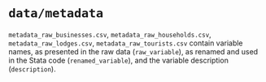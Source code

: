 # `data/metadata`

`metadata_raw_businesses.csv`, `metadata_raw_households.csv`, `metadata_raw_lodges.csv`, `metadata_raw_tourists.csv` contain variable names, as presented in the raw data (`raw_variable`), as renamed and used in the Stata code (`renamed_variable`), and the variable description (`description`).